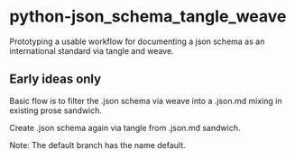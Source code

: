 # python-json_schema_tangle_weave
Prototyping a usable workflow for documenting a json schema as an international standard via tangle and weave.

## Early ideas only
Basic flow is to filter the .json schema via weave into a .json.md mixing in existing prose sandwich.

Create .json schema again via tangle from .json.md sandwich.

Note: The default branch has the name default.

